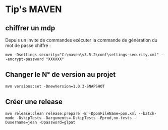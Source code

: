 # Tip's MAVEN

## chiffrer un mdp 
Depuis un invite de commandes exécuter la commande de génération du mot de passe chiffré :

```batch
mvn -Dsettings.security="C:\maven\v3.5.2\conf\settings-security.xml" --encrypt-password "XXXXXX"
```

## Changer le N° de version au projet

```batch
mvn versions:set -DnewVersion=1.0.3-SNAPSHOT
```

##  Créer une release 

```batch
mvn release:clean release:prepare -B -DpomFileName=pom.xml --batch-mode -DskipTests -Darguments=-DskipTests -Pprod,no-tests -Dusername=jean -Dpassword=glpat
```
